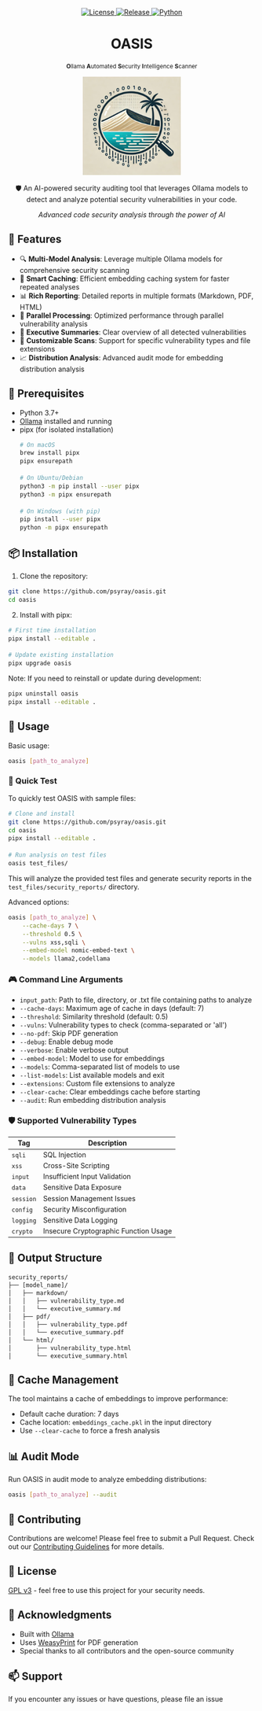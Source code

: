 <p align="center">
  <a href="https://github.com/psyray/oasis/blob/main/LICENSE">
    <img src="https://img.shields.io/github/license/psyray/oasis" alt="License">
  </a>
  <a href="https://github.com/psyray/oasis/releases">
    <img src="https://img.shields.io/github/v/release/psyray/oasis" alt="Release">
  </a>
  <a href="https://python.org">
    <img src="https://img.shields.io/badge/python-3.7+-blue.svg" alt="Python">
  </a>
</p>

<h1 style="margin: ; text-align: center;">OASIS</h2>
<p align="center">
  <small><strong>O</strong>llama <strong>A</strong>utomated <strong>S</strong>ecurity <strong>I</strong>ntelligence <strong>S</strong>canner</small>
</p>

<p align="center">
  <img src=".github/images/logo.webp" alt="OASIS Logo" width="200"/>
</p>

<p align="center">
  🛡️ An AI-powered security auditing tool that leverages Ollama models to detect and analyze potential security vulnerabilities in your code.
</p>

<p align="center">
  <em>Advanced code security analysis through the power of AI</em>
</p>

## 🌟 Features

- 🔍 **Multi-Model Analysis**: Leverage multiple Ollama models for comprehensive security scanning
- 💾 **Smart Caching**: Efficient embedding caching system for faster repeated analyses
- 📊 **Rich Reporting**: Detailed reports in multiple formats (Markdown, PDF, HTML)
- 🔄 **Parallel Processing**: Optimized performance through parallel vulnerability analysis
- 📝 **Executive Summaries**: Clear overview of all detected vulnerabilities
- 🎯 **Customizable Scans**: Support for specific vulnerability types and file extensions
- 📈 **Distribution Analysis**: Advanced audit mode for embedding distribution analysis

## 🚀 Prerequisites

- Python 3.7+
- [Ollama](https://ollama.ai) installed and running
- pipx (for isolated installation)
  ```bash
  # On macOS
  brew install pipx
  pipx ensurepath

  # On Ubuntu/Debian
  python3 -m pip install --user pipx
  python3 -m pipx ensurepath

  # On Windows (with pip)
  pip install --user pipx
  python -m pipx ensurepath
  ```

## 📦 Installation

1. Clone the repository:
```bash
git clone https://github.com/psyray/oasis.git
cd oasis
```

2. Install with pipx:
```bash
# First time installation
pipx install --editable .

# Update existing installation
pipx upgrade oasis
```

Note: If you need to reinstall or update during development:
```bash
pipx uninstall oasis
pipx install --editable .
```

## 🔧 Usage

Basic usage:
```bash
oasis [path_to_analyze]
```

### 🚀 Quick Test

To quickly test OASIS with sample files:
```bash
# Clone and install
git clone https://github.com/psyray/oasis.git
cd oasis
pipx install --editable .

# Run analysis on test files
oasis test_files/
```

This will analyze the provided test files and generate security reports in the `test_files/security_reports/` directory.

Advanced options:
```bash
oasis [path_to_analyze] \
    --cache-days 7 \
    --threshold 0.5 \
    --vulns xss,sqli \
    --embed-model nomic-embed-text \
    --models llama2,codellama
```

### 🎮 Command Line Arguments

- `input_path`: Path to file, directory, or .txt file containing paths to analyze
- `--cache-days`: Maximum age of cache in days (default: 7)
- `--threshold`: Similarity threshold (default: 0.5)
- `--vulns`: Vulnerability types to check (comma-separated or 'all')
- `--no-pdf`: Skip PDF generation
- `--debug`: Enable debug mode
- `--verbose`: Enable verbose output
- `--embed-model`: Model to use for embeddings
- `--models`: Comma-separated list of models to use
- `--list-models`: List available models and exit
- `--extensions`: Custom file extensions to analyze
- `--clear-cache`: Clear embeddings cache before starting
- `--audit`: Run embedding distribution analysis

### 🛡️ Supported Vulnerability Types

| Tag | Description |
|-----|-------------|
| `sqli` | SQL Injection |
| `xss` | Cross-Site Scripting |
| `input` | Insufficient Input Validation |
| `data` | Sensitive Data Exposure |
| `session` | Session Management Issues |
| `config` | Security Misconfiguration |
| `logging` | Sensitive Data Logging |
| `crypto` | Insecure Cryptographic Function Usage |

## 📁 Output Structure

```
security_reports/
├── [model_name]/
│   ├── markdown/
│   │   ├── vulnerability_type.md
│   │   └── executive_summary.md
│   ├── pdf/
│   │   ├── vulnerability_type.pdf
│   │   └── executive_summary.pdf
│   └── html/
│       ├── vulnerability_type.html
│       └── executive_summary.html
```

## 💾 Cache Management

The tool maintains a cache of embeddings to improve performance:
- Default cache duration: 7 days
- Cache location: `embeddings_cache.pkl` in the input directory
- Use `--clear-cache` to force a fresh analysis

## 📊 Audit Mode

Run OASIS in audit mode to analyze embedding distributions:
```bash
oasis [path_to_analyze] --audit
```

## 🤝 Contributing

Contributions are welcome! Please feel free to submit a Pull Request. Check out our [Contributing Guidelines](CONTRIBUTING.md) for more details.

## 📄 License

[GPL v3](LICENSE) - feel free to use this project for your security needs.

## 🙏 Acknowledgments

- Built with [Ollama](https://ollama.ai)
- Uses [WeasyPrint](https://weasyprint.org/) for PDF generation
- Special thanks to all contributors and the open-source community

## 📫 Support

If you encounter any issues or have questions, please file an issue

